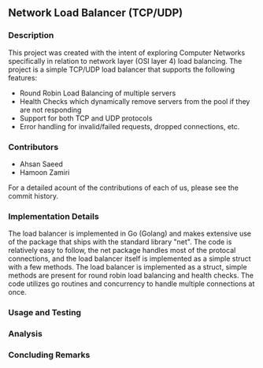 ## Network Load Balancer (TCP/UDP)

### Description

This project was created with the intent of exploring Computer Networks specifically in
relation to network layer (OSI layer 4) load balancing. The project is a simple TCP/UDP load balancer that
supports the following features:

-   Round Robin Load Balancing of multiple servers
-   Health Checks which dynamically remove servers from the pool if they are not responding
-   Support for both TCP and UDP protocols
-   Error handling for invalid/failed requests, dropped connections, etc.

### Contributors

-   Ahsan Saeed
-   Hamoon Zamiri

For a detailed acount of the contributions of each of us, please see the commit history.

### Implementation Details

The load balancer is implemented in Go (Golang) and makes extensive use of the package that ships with the standard library "net". The code is relatively easy to follow, the net package handles most of the protocal connections, and the load balancer itself is implemented as a simple struct with a few methods. The load balancer is implemented as a struct, simple methods are present for round robin load balancing and health checks. The code utilizes go routines and concurrency to handle multiple connections at once.

### Usage and Testing

### Analysis

### Concluding Remarks
